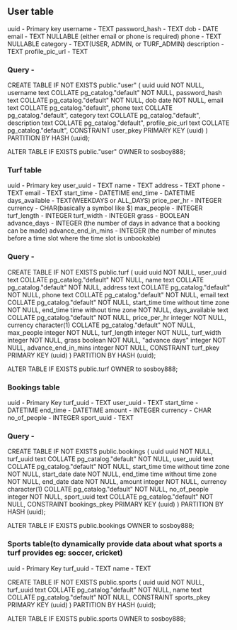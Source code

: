 ## User table
uuid - Primary key
username - TEXT
password_hash - TEXT
dob - DATE
email - TEXT NULLABLE (either email or phone is required)
phone - TEXT NULLABLE
category - TEXT(USER, ADMIN, or TURF_ADMIN)
description - TEXT
profile_pic_url - TEXT

### Query - 
CREATE TABLE IF NOT EXISTS public."user"
(
    uuid uuid NOT NULL,
    username text COLLATE pg_catalog."default" NOT NULL,
    password_hash text COLLATE pg_catalog."default" NOT NULL,
    dob date NOT NULL,
    email text COLLATE pg_catalog."default",
    phone text COLLATE pg_catalog."default",
    category text COLLATE pg_catalog."default",
    description text COLLATE pg_catalog."default",
    profile_pic_url text COLLATE pg_catalog."default",
    CONSTRAINT user_pkey PRIMARY KEY (uuid)
) PARTITION BY HASH (uuid);

ALTER TABLE IF EXISTS public."user"
    OWNER to sosboy888;

### Turf table
uuid - Primary key
user_uuid - TEXT
name - TEXT
address - TEXT
phone - TEXT
email - TEXT
start_time - DATETIME
end_time - DATETIME
days_available - TEXT(WEEKDAYS or ALL_DAYS)
price_per_hr - INTEGER
currency - CHAR(basically a symbol like $)
max_people - INTEGER
turf_length - INTEGER
turf_width - INTEGER
grass - BOOLEAN
advance_days - INTEGER (the number of days in advance that a booking can be made)
advance_end_in_mins - INTEGER (the number of minutes before a time slot where the time slot is unbookable)

### Query - 
CREATE TABLE IF NOT EXISTS public.turf
(
    uuid uuid NOT NULL,
    user_uuid text COLLATE pg_catalog."default" NOT NULL,
    name text COLLATE pg_catalog."default" NOT NULL,
    address text COLLATE pg_catalog."default" NOT NULL,
    phone text COLLATE pg_catalog."default" NOT NULL,
    email text COLLATE pg_catalog."default" NOT NULL,
    start_time time without time zone NOT NULL,
    end_time time without time zone NOT NULL,
    days_available text COLLATE pg_catalog."default" NOT NULL,
    price_per_hr integer NOT NULL,
    currency character(1) COLLATE pg_catalog."default" NOT NULL,
    max_people integer NOT NULL,
    turf_length integer NOT NULL,
    turf_width integer NOT NULL,
    grass boolean NOT NULL,
    "advance days" integer NOT NULL,
    advance_end_in_mins integer NOT NULL,
    CONSTRAINT turf_pkey PRIMARY KEY (uuid)
) PARTITION BY HASH (uuid);

ALTER TABLE IF EXISTS public.turf
    OWNER to sosboy888;

### Bookings table
uuid - Primary Key
turf_uuid - TEXT
user_uuid - TEXT
start_time - DATETIME
end_time - DATETIME
amount - INTEGER
currency - CHAR
no_of_people - INTEGER
sport_uuid - TEXT

### Query -
CREATE TABLE IF NOT EXISTS public.bookings
(
    uuid uuid NOT NULL,
    turf_uuid text COLLATE pg_catalog."default" NOT NULL,
    user_uuid text COLLATE pg_catalog."default" NOT NULL,
    start_time time without time zone NOT NULL,
    start_date date NOT NULL,
    end_time time without time zone NOT NULL,
    end_date date NOT NULL,
    amount integer NOT NULL,
    currency character(1) COLLATE pg_catalog."default" NOT NULL,
    no_of_people integer NOT NULL,
    sport_uuid text COLLATE pg_catalog."default" NOT NULL,
    CONSTRAINT bookings_pkey PRIMARY KEY (uuid)
) PARTITION BY HASH (uuid);

ALTER TABLE IF EXISTS public.bookings
    OWNER to sosboy888;

### Sports table(to dynamically provide data about what sports a turf provides eg: soccer, cricket)
uuid - Primary Key
turf_uuid - TEXT
name - TEXT

CREATE TABLE IF NOT EXISTS public.sports
(
    uuid uuid NOT NULL,
    turf_uuid text COLLATE pg_catalog."default" NOT NULL,
    name text COLLATE pg_catalog."default" NOT NULL,
    CONSTRAINT sports_pkey PRIMARY KEY (uuid)
) PARTITION BY HASH (uuid);

ALTER TABLE IF EXISTS public.sports
    OWNER to sosboy888;

